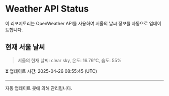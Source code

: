 
# Weather API Status

이 리포지토리는 OpenWeather API를 사용하여 서울의 날씨 정보를 자동으로 업데이트합니다.

## 현재 서울 날씨
> 서울의 현재 날씨: clear sky, 온도: 16.76°C, 습도: 55%

⏳ 업데이트 시간: 2025-04-26 08:55:45 (UTC)

---
자동 업데이트 봇에 의해 관리됩니다.
